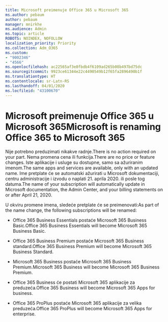 ```yaml
---
title: Microsoft preimenuje Office 365 u Microsoft 365
ms.author: pebaum
author: pebaum
manager: mnirkhe
ms.audience: Admin
ms.topic: article
ROBOTS: NOINDEX, NOFOLLOW
localization_priority: Priority
ms.collection: Adm_O365
ms.custom:
- "9002346"
- "4566"
ms.openlocfilehash: ac22565af3e0fbdb4f6109ad265b08b497bd75dc
ms.sourcegitcommit: 9923ce61344e22c4490549b12f65fa2896490b1f
ms.translationtype: HT
ms.contentlocale: sr-Latn-RS
ms.lasthandoff: 04/01/2020
ms.locfileid: "43100670"
---
```

# <a name="microsoft-is-renaming-office-365-to-microsoft-365"></a><span data-ttu-id="f2595-102">Microsoft preimenuje Office 365 u Microsoft 365</span><span class="sxs-lookup"><span data-stu-id="f2595-102">Microsoft is renaming Office 365 to Microsoft 365</span></span>

<span data-ttu-id="f2595-103">Nije potrebno preduzimati nikakve radnje.</span><span class="sxs-lookup"><span data-stu-id="f2595-103">There is no action required on your part.</span></span> <span data-ttu-id="f2595-104">Nema promena cena ili funkcija.</span><span class="sxs-lookup"><span data-stu-id="f2595-104">There are no price or feature changes.</span></span> <span data-ttu-id="f2595-105">Iste aplikacije i usluge su dostupne, samo sa ažuriranim imenom.</span><span class="sxs-lookup"><span data-stu-id="f2595-105">The same apps and services are available, only with an updated name.</span></span> <span data-ttu-id="f2595-106">Ime pretplate će se automatski ažurirati u Microsoft dokumentaciji, centru administracije i izvodu o naplati 21. aprila 2020. ili posle tog datuma.</span><span class="sxs-lookup"><span data-stu-id="f2595-106">The name of your subscription will automatically update in Microsoft documentation, the Admin Center, and your billing statements on or after April 21, 2020.</span></span>

<span data-ttu-id="f2595-107">U okviru promene imena, sledeće pretplate će se preimenovati:</span><span class="sxs-lookup"><span data-stu-id="f2595-107">As part of the name change, the following subscriptions will be renamed:</span></span>

- <span data-ttu-id="f2595-108">Office 365 Business Essentials postaće Microsoft 365 Business Basic.</span><span class="sxs-lookup"><span data-stu-id="f2595-108">Office 365 Business Essentials will become Microsoft 365 Business Basic.</span></span>

- <span data-ttu-id="f2595-109">Office 365 Business Premium postaće Microsoft 365 Business standard.</span><span class="sxs-lookup"><span data-stu-id="f2595-109">Office 365 Business Premium will become Microsoft 365 Business Standard.</span></span>

- <span data-ttu-id="f2595-110">Microsoft 365 Business postaće Microsoft 365 Business Premium.</span><span class="sxs-lookup"><span data-stu-id="f2595-110">Microsoft 365 Business will become Microsoft 365 Business Premium.</span></span>

- <span data-ttu-id="f2595-111">Office 365 Business će postati Microsoft 365 aplikacije za preduzeća.</span><span class="sxs-lookup"><span data-stu-id="f2595-111">Office 365 Business will become Microsoft 365 Apps for business.</span></span>

- <span data-ttu-id="f2595-112">Office 365 ProPlus postaće Microsoft 365 aplikacije za velika preduzeća.</span><span class="sxs-lookup"><span data-stu-id="f2595-112">Office 365 ProPlus will become Microsoft 365 Apps for enterprise.</span></span>

